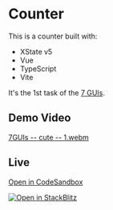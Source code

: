 # Counter

This is a counter built with:

- XState v5
- Vue
- TypeScript
- Vite

It's the 1st task of the [7 GUIs](https://eugenkiss.github.io/7guis).

## Demo Video

[7GUIs -- cute -- 1.webm](https://github.com/tsxoxo/xstate/assets/59713582/64b224b3-3a72-497f-9933-6a0c1dc6c01d)

## Live

[Open in CodeSandbox](https://codesandbox.io/p/sandbox/github/statelyai/xstate/tree/main/examples/7guis-1-counter-vue)

[![Open in StackBlitz](https://developer.stackblitz.com/img/open_in_stackblitz.svg)](https://stackblitz.com/github/statelyai/xstate/tree/main/examples/7guis-1-counter-vue)

